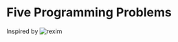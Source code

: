 # Five Programming Problems

Inspired by ![rexim](https://github.com/rexim/five-programming-problems)
